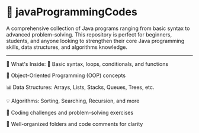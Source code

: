 # 📘 javaProgrammingCodes

A comprehensive collection of Java programs ranging from basic syntax to advanced problem-solving. This repository is perfect for beginners, students, and anyone looking to strengthen their core Java programming skills, data structures, and algorithms knowledge.

---
📌 What's Inside:
🚀 Basic syntax, loops, conditionals, and functions

🔄 Object-Oriented Programming (OOP) concepts

📊 Data Structures: Arrays, Lists, Stacks, Queues, Trees, etc.

💡 Algorithms: Sorting, Searching, Recursion, and more

🎯 Coding challenges and problem-solving exercises

📁 Well-organized folders and code comments for clarity

